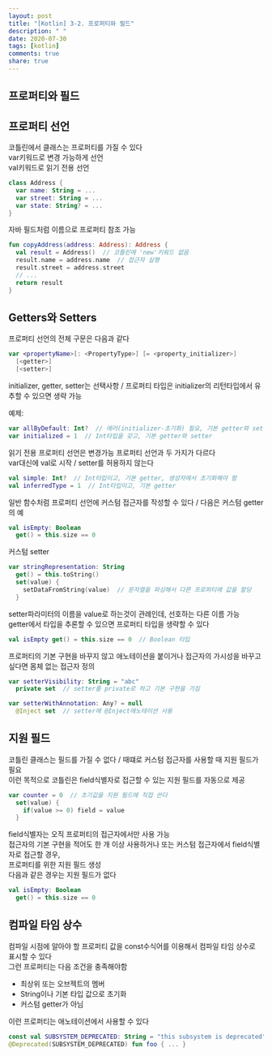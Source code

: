 ```yaml
---
layout: post
title: "[Kotlin] 3-2. 프로퍼티와 필드"
description: " "
date: 2020-07-30
tags: [kotlin]
comments: true
share: true
---
```


## 프로퍼티와 필드
## 프로퍼티 선언
코틀린에서 클래스는 프로퍼티를 가질 수 있다   
var키워드로 변경 가능하게 선언   
val키워드로 읽기 전용 선언

```kotlin
class Address {
  var name: String = ...
  var street: String = ...
  var state: String? = ...
}
```

자바 필드처럼 이름으로 프로퍼티 참조 가능

```kotlin
fun copyAddress(address: Address): Address {
  val result = Address()  // 코틀린에 'new'키워드 없음
  result.name = address.name  // 접근자 실행
  result.street = address.street
  // ...
  return result
}
```

## Getters와 Setters
프로퍼티 선언의 전체 구문은 다음과 같다

```kotlin
var <propertyName>[: <PropertyType>] [= <property_initializer>]
  [<getter>]
  [<setter>]
```

initializer, getter, setter는 선택사항 / 프로퍼티 타입은 initializer의 리턴타입에서 유추할 수 있으면 생략 가능

예제:

```kotlin
var allByDefault: Int?  // 에러(initializer-초기화) 필요, 기본 getter와 setter 적용
var initialized = 1  // Int타입을 갖고, 기본 getter와 setter
```

읽기 전용 프로퍼티 선언은 변경가능 프로퍼티 선언과 두 가지가 다르다   
var대신에 val로 시작 / setter를 허용하지 않는다

```kotlin
val simple: Int?  // Int타입이고, 기본 getter, 생성자에서 초기화해야 함
val inferredType = 1  // Int타입이고, 기본 getter
```

일반 함수처럼 프로퍼티 선언에 커스텀 접근자를 작성할 수 있다 / 다음은 커스텀 getter의 예

```kotlin
val isEmpty: Boolean
  get() = this.size == 0
```

커스텀 setter

```kotlin
var stringRepresentation: String
  get() = this.toString()
  set(value) {
    setDataFromString(value)  // 문자열을 파싱해서 다른 프로퍼티에 값을 할당
  }
```

setter파라미터의 이름을 value로 하는것이 관례인데, 선호하는 다른 이름 가능   
getter에서 타입을 추론할 수 있으면 프로퍼티 타입을 생략할 수 있다

```kotlin
val isEmpty get() = this.size == 0  // Boolean 타입
```

프로퍼티의 기본 구현을 바꾸지 않고 애노테이션을 붙이거나 접근자의 가시성을 바꾸고 싶다면 몸체 없는 접근자 정의

```kotlin
var setterVisibility: String = "abc"
  private set  // setter를 private로 하고 기본 구현을 가짐

var setterWithAnnotation: Any? = null
  @Inject set  // setter에 @Inject애노테이션 사용
```

## 지원 필드
코틀린 클래스는 필드를 가질 수 없다 / 때떄로 커스텀 접근자를 사용할 때 지원 필드가 필요   
이런 목적으로 코틀린은 field식별자로 접근할 수 있는 지원 필드를 자동으로 제공

```kotlin
var counter = 0  // 초기값을 지원 필드에 직접 쓴다
  set(value) {
    if(value >= 0) field = value
  }
```

field식별자는 오직 프로퍼티의 접근자에서만 사용 가능   
접근자의 기본 구현을 적어도 한 개 이상 사용하거나 또는 커스텀 접근자에서 field식별자로 접근할 경우,   
프로퍼티를 위한 지원 필드 생성   
다음과 같은 경우는 지원 필드가 없다

```kotlin
val isEmpty: Boolean
  get() = this.size == 0
```

## 컴파일 타임 상수
컴파일 시점에 알아야 할 프로퍼티 값을 const수식어를 이용해서 컴파일 타임 상수로 표시할 수 있다   
그런 프로퍼티는 다음 조건을 충족해야함   
- 최상위 또는 오브젝트의 멤버   
- String이나 기본 타입 값으로 초기화   
- 커스텀 getter가 아님

이런 프로퍼티는 애노테이션에서 사용할 수 있다

```kotlin
const val SUBSYSTEM_DEPRECATED: String = "this subsystem is deprecated"
@Deprecated(SUBSYSTEM_DEPRECATED) fun foo { ... }
```

